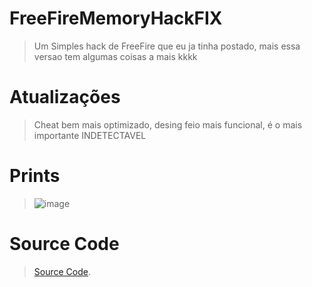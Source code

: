 # FreeFireMemoryHackFIX
> Um Simples hack de FreeFire que eu ja tinha postado, mais essa versao tem algumas coisas a mais kkkk
# Atualizações
> Cheat bem mais optimizado, desing feio mais funcional, é o mais importante INDETECTAVEL
# Prints
> ![image](https://user-images.githubusercontent.com/83485103/180634597-518fedba-8d8d-44e2-bb69-15095abba22c.png)
# Source Code
> [Source Code]([https://pages.github.com/](https://anonfiles.com/R1ves505y1/FreeFireMemoryHack_rar)).
